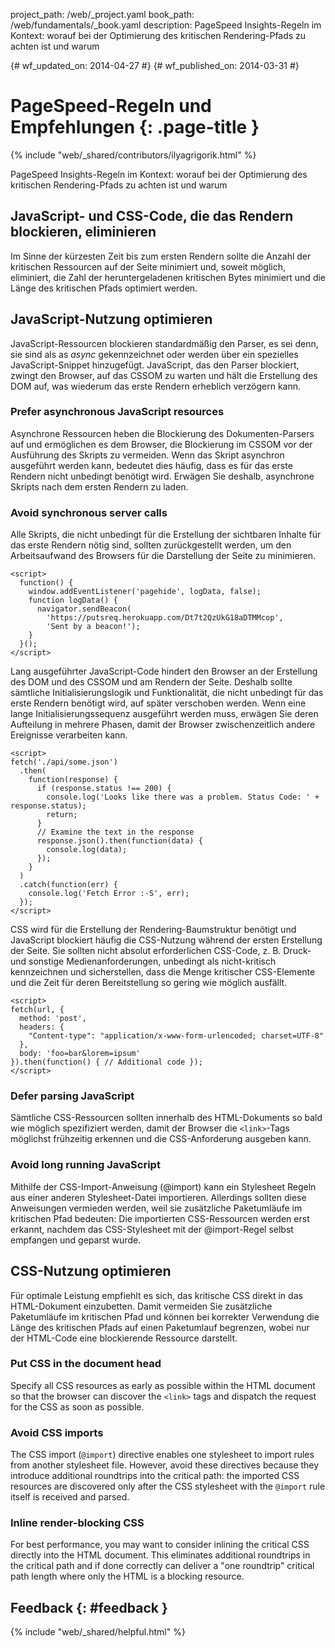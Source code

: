 project_path: /web/_project.yaml book_path: /web/fundamentals/_book.yaml description: PageSpeed Insights-Regeln im Kontext: worauf bei der Optimierung des kritischen Rendering-Pfads zu achten ist und warum

{# wf_updated_on: 2014-04-27 #} {# wf_published_on: 2014-03-31 #}

# PageSpeed-Regeln und Empfehlungen {: .page-title }

{% include "web/_shared/contributors/ilyagrigorik.html" %}

PageSpeed Insights-Regeln im Kontext: worauf bei der Optimierung des kritischen Rendering-Pfads zu achten ist und warum

## JavaScript- und CSS-Code, die das Rendern blockieren, eliminieren

Im Sinne der kürzesten Zeit bis zum ersten Rendern sollte die Anzahl der kritischen Ressourcen auf der Seite minimiert und, soweit möglich, eliminiert, die Zahl der heruntergeladenen kritischen Bytes minimiert und die Länge des kritischen Pfads optimiert werden.

## JavaScript-Nutzung optimieren

JavaScript-Ressourcen blockieren standardmäßig den Parser, es sei denn, sie sind als as *async* gekennzeichnet oder werden über ein spezielles JavaScript-Snippet hinzugefügt. JavaScript, das den Parser blockiert, zwingt den Browser, auf das CSSOM zu warten und hält die Erstellung des DOM auf, was wiederum das erste Rendern erheblich verzögern kann.

### Prefer asynchronous JavaScript resources

Asynchrone Ressourcen heben die Blockierung des Dokumenten-Parsers auf und ermöglichen es dem Browser, die Blockierung im CSSOM vor der Ausführung des Skripts zu vermeiden. Wenn das Skript asynchron ausgeführt werden kann, bedeutet dies häufig, dass es für das erste Rendern nicht unbedingt benötigt wird. Erwägen Sie deshalb, asynchrone Skripts nach dem ersten Rendern zu laden.

### Avoid synchronous server calls

Alle Skripts, die nicht unbedingt für die Erstellung der sichtbaren Inhalte für das erste Rendern nötig sind, sollten zurückgestellt werden, um den Arbeitsaufwand des Browsers für die Darstellung der Seite zu minimieren.

    <script>
      function() {
        window.addEventListener('pagehide', logData, false);
        function logData() {
          navigator.sendBeacon(
            'https://putsreq.herokuapp.com/Dt7t2QzUkG18aDTMMcop',
            'Sent by a beacon!');
        }
      }();
    </script>
    

Lang ausgeführter JavaScript-Code hindert den Browser an der Erstellung des DOM und des CSSOM und am Rendern der Seite. Deshalb sollte sämtliche Initialisierungslogik und Funktionalität, die nicht unbedingt für das erste Rendern benötigt wird, auf später verschoben werden. Wenn eine lange Initialisierungssequenz ausgeführt werden muss, erwägen Sie deren Aufteilung in mehrere Phasen, damit der Browser zwischenzeitlich andere Ereignisse verarbeiten kann.

    <script>
    fetch('./api/some.json')  
      .then(  
        function(response) {  
          if (response.status !== 200) {  
            console.log('Looks like there was a problem. Status Code: ' +  response.status);  
            return;  
          }
          // Examine the text in the response  
          response.json().then(function(data) {  
            console.log(data);  
          });  
        }  
      )  
      .catch(function(err) {  
        console.log('Fetch Error :-S', err);  
      });
    </script>
    

CSS wird für die Erstellung der Rendering-Baumstruktur benötigt und JavaScript blockiert häufig die CSS-Nutzung während der ersten Erstellung der Seite. Sie sollten nicht absolut erforderlichen CSS-Code, z. B. Druck- und sonstige Medienanforderungen, unbedingt als nicht-kritisch kennzeichnen und sicherstellen, dass die Menge kritischer CSS-Elemente und die Zeit für deren Bereitstellung so gering wie möglich ausfällt.

    <script>
    fetch(url, {
      method: 'post',
      headers: {  
        "Content-type": "application/x-www-form-urlencoded; charset=UTF-8"  
      },  
      body: 'foo=bar&lorem=ipsum'  
    }).then(function() { // Additional code });
    </script>
    

### Defer parsing JavaScript

Sämtliche CSS-Ressourcen sollten innerhalb des HTML-Dokuments so bald wie möglich spezifiziert werden, damit der Browser die `<link>`-Tags möglichst frühzeitig erkennen und die CSS-Anforderung ausgeben kann.

### Avoid long running JavaScript

Mithilfe der CSS-Import-Anweisung (@import) kann ein Stylesheet Regeln aus einer anderen Stylesheet-Datei importieren. Allerdings sollten diese Anweisungen vermieden werden, weil sie zusätzliche Paketumläufe im kritischen Pfad bedeuten: Die importierten CSS-Ressourcen werden erst erkannt, nachdem das CSS-Stylesheet mit der @import-Regel selbst empfangen und geparst wurde.

## CSS-Nutzung optimieren

Für optimale Leistung empfiehlt es sich, das kritische CSS direkt in das HTML-Dokument einzubetten. Damit vermeiden Sie zusätzliche Paketumläufe im kritischen Pfad und können bei korrekter Verwendung die Länge des kritischen Pfads auf einen Paketumlauf begrenzen, wobei nur der HTML-Code eine blockierende Ressource darstellt.

### Put CSS in the document head

Specify all CSS resources as early as possible within the HTML document so that the browser can discover the `<link>` tags and dispatch the request for the CSS as soon as possible.

### Avoid CSS imports

The CSS import (`@import`) directive enables one stylesheet to import rules from another stylesheet file. However, avoid these directives because they introduce additional roundtrips into the critical path: the imported CSS resources are discovered only after the CSS stylesheet with the `@import` rule itself is received and parsed.

### Inline render-blocking CSS

For best performance, you may want to consider inlining the critical CSS directly into the HTML document. This eliminates additional roundtrips in the critical path and if done correctly can deliver a "one roundtrip" critical path length where only the HTML is a blocking resource.

## Feedback {: #feedback }

{% include "web/_shared/helpful.html" %}